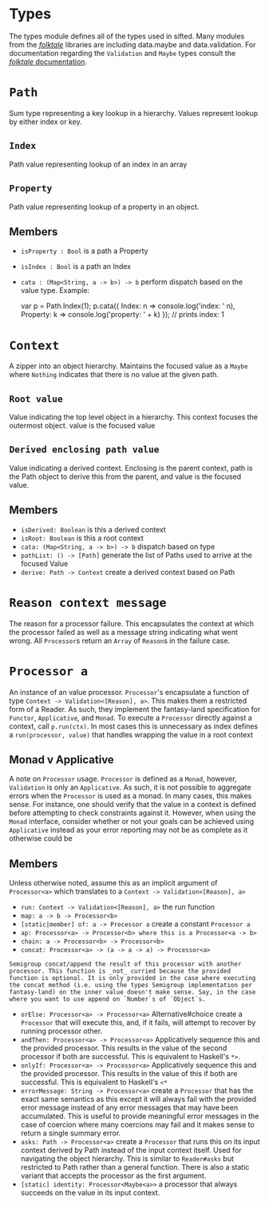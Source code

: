 # Types
The types module defines all of the types used in sifted.
Many modules from the [_folktale_](http://folktalejs.org) libraries are including data.maybe and data.validation.
For documentation regarding the `Validation` and `Maybe` types consult the [_folktale_ documentation](http://docs.folktalejs.org/en/latest/).

# `Path`
Sum type representing a key lookup in a hierarchy.
Values represent lookup by either index or key.

## `Index`
Path value representing lookup of an index in an array

## `Property`
Path value representing lookup of a property in an object.

## Members

* `isProperty : Bool` is a path a Property
* `isIndex : Bool` is a path an Index
* `cata : (Map<String, a -> b>) -> b` perform dispatch based on the value type. Example:


    var p = Path.Index(1);
    p.cata({
        Index: n => console.log('index: ' n),
        Property: k => console.log('property: ' + k)
    });
    // prints index: 1

# `Context`
A zipper into an object hierarchy.
Maintains the focused value as a `Maybe` where `Nothing` indicates that there is no value at the given path.

## `Root value`
Value indicating the top level object in a hierarchy.
This context focuses the outermost object.
value is the focused value

## `Derived enclosing path value`
Value indicating a derived context.
Enclosing is the parent context, path is the Path object to derive this from the parent, and value is the focused value.

## Members
* `isDerived: Boolean` is this a derived context
* `isRoot: Boolean` is this a root context
* `cata: (Map<String, a -> b>) -> b` dispatch based on type
* `pathList: () -> [Path]` generate the list of Paths used to arrive at the focused Value
* `derive: Path -> Context` create a derived context based on Path

# `Reason context message`
The reason for a processor failure.
This encapsulates the context at which the processor failed as well as a message string indicating what went wrong.
All `Processor`s return an `Array` of `Reason`s in the failure case.

# `Processor a`
An instance of an value processor.
`Processor`'s encapsulate a function of type `Context -> Validation<[Reason], a>`.
This makes them a restricted form of a Reader.
As such, they implement the fantasy-land specification for `Functor`, `Applicative`, and `Monad`.
To execute a `Processor` directly against a context, call `p.run(ctx)`.
In most cases this is unnecessary as index defines a `run(processor, value)` that handles wrapping the value in a root context

## Monad v Applicative
A note on `Processor` usage.
`Processor` is defined as a `Monad`, however, `Validation` is only an `Applicative`.
As such, it is not possible to aggregate errors when the `Processor` is used
as a monad.
In many cases, this makes sense. For instance, one should verify that the value in a context is defined before attempting to check constraints against it.
However, when using the `Monad` interface, consider whether or not your goals can be achieved using `Applicative` instead as your error reporting may not be as complete as it otherwise could be

## Members
Unless otherwise noted, assume this as an implicit argument of `Processor<a>` which translates to a `Context -> Validation<[Reason], a>`
*    `run: Context -> Validation<[Reason], a>` the run function
*    `map: a -> b -> Processor<b>`
*    `[static|member] of: a -> Processor a` create a constant `Processor a`
*    `ap: Processor<a> -> Processor<b> where this is a Processor<a -> b>`
*    `chain: a -> Processor<b> -> Processor<b>`
*    `concat: Processor<a> -> (a -> a -> a) -> Processor<a>`

    Semigroup concat/append the result of this processor with another processor. This function is _not_ curried because the provided function is optional. It is only provided in the case where executing the concat method (i.e. using the types Semigroup implementation per fantasy-land) on the inner value doesn't make sense. Say, in the case where you want to use append on `Number`s of `Object`s.
* `orElse: Processor<a> -> Processor<a>` Alternative#choice create a `Processor` that will execute this, and, if it fails, will attempt to recover by running processor other.
* `andThen: Processor<a> -> Processor<a>` Applicatively sequence this and the provided processor. This results in the value of the second processor if both are successful. This is equivalent to Haskell's `*>`.
* `onlyIf: Processor<a> -> Processor<a>` Applicatively sequence this and the provided processor. This results in the value of this if both are successful. This is equivalent to Haskell's `<*`
* `errorMessage: String -> Processor<a>` create a `Processor` that has the exact same semantics as this except it will always fail with the provided error message instead of any error messages that may have been accumulated.
This is useful to provide meaningful error messages in the case of coercion where many coercions may fail and it makes sense to return a single summary error.
* `asks: Path -> Processor<a>` create a `Processor` that runs this on its input context derived by Path instead of the input context itself.
Used for navigating the object hierarchy.
This is similar to `Reader#asks` but restricted to Path rather than a general function.
There is also a static variant that accepts the processor as the first argument.
* `[static] identity: Processor<Maybe<a>>` a processor that always succeeds on the value in its input context.
